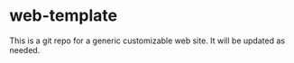 # web-template

This is a git repo for a generic customizable web site. It will be updated as needed.
